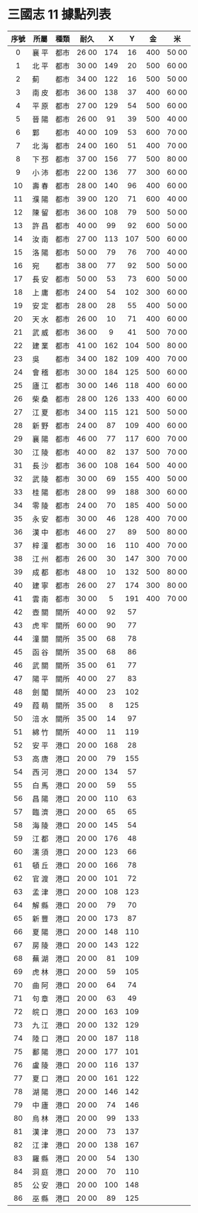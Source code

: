# 三國志 11 據點列表

|序號|所屬|種類|耐久|X|Y|金|米|
|:-:|-|-|-|:-:|:-:|-|-|
| 0|襄 平|都市|26 00|174| 16|400|50 00|
| 1|北 平|都市|30 00|149| 20|500|60 00|
| 2|薊 　|都市|34 00|122| 16|500|50 00|
| 3|南 皮|都市|36 00|138| 37|400|60 00|
| 4|平 原|都市|27 00|129| 54|500|60 00|
| 5|晉 陽|都市|26 00| 91| 39|500|40 00|
| 6|鄴 　|都市|40 00|109| 53|600|70 00|
| 7|北 海|都市|24 00|160| 51|400|70 00|
| 8|下 邳|都市|37 00|156| 77|500|80 00|
| 9|小 沛|都市|22 00|136| 77|300|60 00|
|10|壽 春|都市|28 00|140| 96|400|60 00|
|11|濮 陽|都市|39 00|120| 71|600|40 00|
|12|陳 留|都市|36 00|108| 79|500|50 00|
|13|許 昌|都市|40 00| 99| 92|600|50 00|
|14|汝 南|都市|27 00|113|107|500|60 00|
|15|洛 陽|都市|50 00| 79| 76|700|40 00|
|16|宛 　|都市|38 00| 77| 92|500|50 00|
|17|長 安|都市|50 00| 53| 73|600|50 00|
|18|上 庸|都市|24 00| 54|102|300|60 00|
|19|安 定|都市|28 00| 28| 55|400|50 00|
|20|天 水|都市|26 00| 10| 71|400|60 00|
|21|武 威|都市|36 00|  9| 41|500|70 00|
|22|建 業|都市|41 00|162|104|500|80 00|
|23|吳 　|都市|34 00|182|109|400|70 00|
|24|會 稽|都市|30 00|184|125|500|60 00|
|25|廬 江|都市|30 00|146|118|400|60 00|
|26|柴 桑|都市|28 00|126|133|400|60 00|
|27|江 夏|都市|34 00|115|121|500|50 00|
|28|新 野|都市|24 00| 87|109|400|60 00|
|29|襄 陽|都市|46 00| 77|117|600|70 00|
|30|江 陵|都市|40 00| 82|137|500|70 00|
|31|長 沙|都市|36 00|108|164|500|40 00|
|32|武 陵|都市|30 00| 69|155|400|50 00|
|33|桂 陽|都市|28 00| 99|188|300|60 00|
|34|零 陵|都市|24 00| 70|185|400|50 00|
|35|永 安|都市|30 00| 46|128|400|70 00|
|36|漢 中|都市|46 00| 27| 89|500|80 00|
|37|梓 潼|都市|30 00| 16|110|400|70 00|
|38|江 州|都市|26 00| 30|147|300|70 00|
|39|成 都|都市|48 00| 10|132|500|80 00|
|40|建 寧|都市|26 00| 27|174|300|80 00|
|41|雲 南|都市|30 00|  5|191|400|70 00|
|42|壺 關|關所|40 00| 92| 57|
|43|虎 牢|關所|60 00| 90| 77|
|44|潼 關|關所|35 00| 68| 78|
|45|函 谷|關所|35 00| 68| 86|
|46|武 關|關所|35 00| 61| 77|
|47|陽 平|關所|40 00| 27| 83|
|48|劍 閣|關所|40 00| 23|102|
|49|葭 萌|關所|35 00|  8|125|
|50|涪 水|關所|35 00| 14| 97|
|51|綿 竹|關所|40 00| 11|119|
|52|安 平|港口|20 00|168| 28|
|53|高 唐|港口|20 00| 79|155|
|54|西 河|港口|20 00|134| 57|
|55|白 馬|港口|20 00| 59| 55|
|56|昌 陽|港口|20 00|110| 63|
|57|臨 濟|港口|20 00| 65| 65|
|58|海 陵|港口|20 00|145| 54|
|59|江 都|港口|20 00|176| 48|
|60|濡 須|港口|20 00|123| 66|
|61|頓 丘|港口|20 00|166| 78|
|62|官 渡|港口|20 00|101| 72|
|63|孟 津|港口|20 00|108|123|
|64|解 縣|港口|20 00| 79| 70|
|65|新 豐|港口|20 00|173| 87|
|66|夏 陽|港口|20 00|148|110|
|67|房 陵|港口|20 00|143|122|
|68|蕪 湖|港口|20 00| 81|109|
|69|虎 林|港口|20 00| 59|105|
|70|曲 阿|港口|20 00| 64| 74|
|71|句 章|港口|20 00| 63| 49|
|72|皖 口|港口|20 00|163|109|
|73|九 江|港口|20 00|132|129|
|74|陸 口|港口|20 00|187|118|
|75|鄱 陽|港口|20 00|177|101|
|76|盧 陵|港口|20 00|116|137|
|77|夏 口|港口|20 00|161|122|
|78|湖 陽|港口|20 00|146|142|
|79|中 廬|港口|20 00| 74|146|
|80|烏 林|港口|20 00| 99|133|
|81|漢 津|港口|20 00| 73|137|
|82|江 津|港口|20 00|138|167|
|83|羅 縣|港口|20 00| 54|130|
|84|洞 庭|港口|20 00| 70|110|
|85|公 安|港口|20 00|100|148|
|86|巫 縣|港口|20 00| 89|125|
